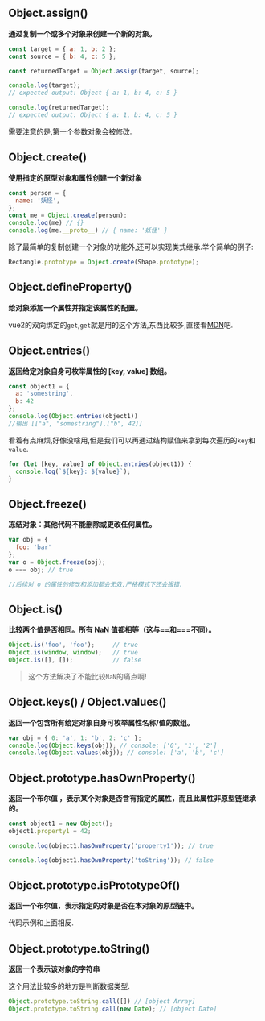 
## Object.assign()

**通过复制一个或多个对象来创建一个新的对象。**

```js
const target = { a: 1, b: 2 };
const source = { b: 4, c: 5 };

const returnedTarget = Object.assign(target, source);

console.log(target);
// expected output: Object { a: 1, b: 4, c: 5 }

console.log(returnedTarget);
// expected output: Object { a: 1, b: 4, c: 5 }
```
需要注意的是,第一个参数对象会被修改.

## Object.create()

**使用指定的原型对象和属性创建一个新对象**

```js
const person = {
  name: '妖怪',
};
const me = Object.create(person);
console.log(me) // {}
console.log(me.__proto__) // { name: '妖怪' }
```
除了最简单的复制创建一个对象的功能外,还可以实现类式继承.举个简单的例子:
```js
Rectangle.prototype = Object.create(Shape.prototype);
```

## Object.defineProperty()

**给对象添加一个属性并指定该属性的配置。**

vue2的双向绑定的`get`,`get`就是用的这个方法,东西比较多,直接看[MDN](https://developer.mozilla.org/zh-CN/docs/Web/JavaScript/Reference/Global_Objects/Object)吧.

## Object.entries()

**返回给定对象自身可枚举属性的 [key, value] 数组。**

```js
const object1 = {
  a: 'somestring',
  b: 42
};
console.log(Object.entries(object1))
//输出 [["a", "somestring"],["b", 42]] 
```
看着有点麻烦,好像没啥用,但是我们可以再通过结构赋值来拿到每次遍历的`key`和`value`.
```js
for (let [key, value] of Object.entries(object1)) {
  console.log(`${key}: ${value}`);
}
```

## Object.freeze()

**冻结对象：其他代码不能删除或更改任何属性。**

```js
var obj = {
  foo: 'bar'
};
var o = Object.freeze(obj);
o === obj; // true

//后续对 o 的属性的修改和添加都会无效,严格模式下还会报错.
```

## Object.is()

**比较两个值是否相同。所有 NaN 值都相等（这与==和===不同）。**

```js
Object.is('foo', 'foo');     // true
Object.is(window, window);   // true
Object.is([], []);           // false
```
>这个方法解决了不能比较`NaN`的痛点啊!

## Object.keys() / Object.values()

**返回一个包含所有给定对象自身可枚举属性名称/值的数组。**

```js
var obj = { 0: 'a', 1: 'b', 2: 'c' };
console.log(Object.keys(obj)); // console: ['0', '1', '2']
console.log(Object.values(obj)); // console: ['a', 'b', 'c']
```

## Object.prototype.hasOwnProperty()

**返回一个布尔值 ，表示某个对象是否含有指定的属性，而且此属性非原型链继承的。**

```js
const object1 = new Object();
object1.property1 = 42;

console.log(object1.hasOwnProperty('property1')); // true

console.log(object1.hasOwnProperty('toString')); // false
```

## Object.prototype.isPrototypeOf()

**返回一个布尔值，表示指定的对象是否在本对象的原型链中。**

代码示例和上面相反.

## Object.prototype.toString()

**返回一个表示该对象的字符串**

这个用法比较多的地方是判断数据类型.
```js
Object.prototype.toString.call([]) // [object Array]
Object.prototype.toString.call(new Date); // [object Date]
```

